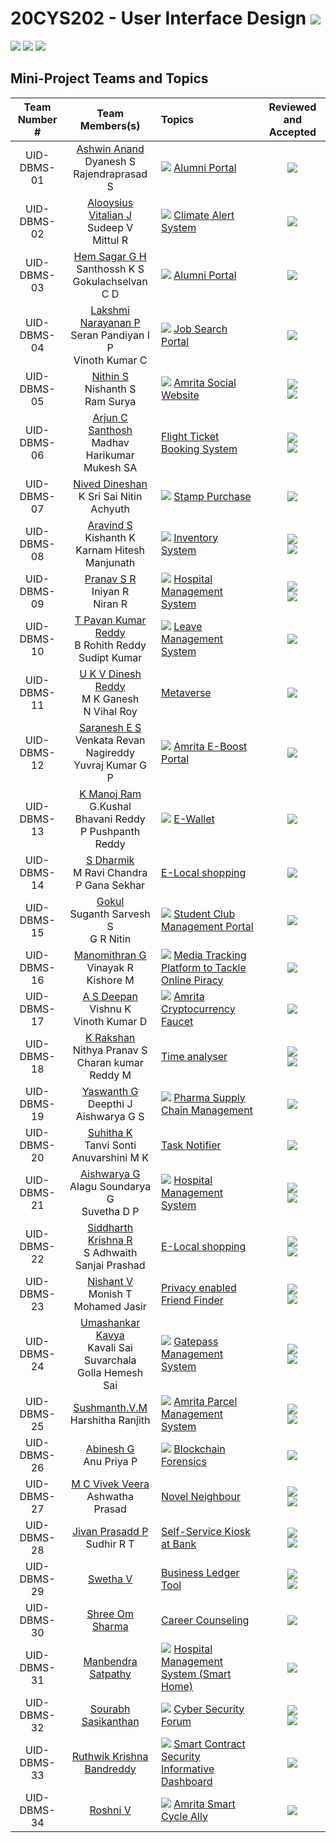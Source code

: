 # 20CYS202 - User Interface Design ![](https://img.shields.io/badge/-Completed-darkgreen)
![](https://img.shields.io/badge/Batch-21CYS-lightgreen) ![](https://img.shields.io/badge/UG-blue) ![](https://img.shields.io/badge/Subject-UID-blue)

## Mini-Project Teams and Topics

| Team Number # | Team Members(s) | Topics | Reviewed and Accepted | 
|:-------------:|:---------------:|:------|:-----------------------:|
| UID-DBMS-01 | [Ashwin Anand](https://ashuvwxyz.github.io/20CYS202-UID/Mini-Project) <br> Dyanesh S <br> Rajendraprasad S |  ![](https://img.shields.io/badge/Dept-blue) [Alumni Portal](Mini-Project/1) | ![](https://img.shields.io/badge/Completed-darkgreen) <br/>  | 
| UID-DBMS-02 | [Alooysius Vitalian J](https://vitalian2021.github.io/20CYS202-UID/Mini-Project) <br> Sudeep V <br> Mittul R | ![](https://img.shields.io/badge/BRIG-purple) [Climate Alert System](Mini-Project/2) | ![](https://img.shields.io/badge/Accepted-green) <br/>  |
| UID-DBMS-03 | [Hem Sagar G H](https://hemsagar11.github.io/20CYS202-UID/Mini-Project) <br> Santhossh K S <br> Gokulachselvan C D | ![](https://img.shields.io/badge/Dept-blue) [Alumni Portal](Mini-Project/3) | ![](https://img.shields.io/badge/Accepted-green) <br/>  |
| UID-DBMS-04 | [Lakshmi Narayanan P](https://lakshminarayan-p.github.io/20CYS202-UID/Mini-Project) <br> Seran Pandiyan I P <br> Vinoth Kumar C| ![](https://img.shields.io/badge/Dept-blue) [Job Search Portal](Mini-Project/4) | ![](https://img.shields.io/badge/Accepted-green) <br/>  |
| UID-DBMS-05 | [Nithin S](https://ronin7823.github.io/20CYS202-UID/Mini-Project) <br> Nishanth S <br> Ram Surya | ![](https://img.shields.io/badge/Univ-darkblue) [Amrita Social Website](Mini-Project/5) |  ![](https://img.shields.io/badge/Accepted-green) <br/>  ![](https://img.shields.io/badge/Major_Corrections-tomato) |
| UID-DBMS-06 | [Arjun C Santhosh](https://arjun013H.github.io/20CYS202-UID/Mini-Project) <br> Madhav Harikumar <br> Mukesh SA | [Flight Ticket Booking System](Mini-Project/6) | ![](https://img.shields.io/badge/Accepted-green) <br/>  ![](https://img.shields.io/badge/Major_Corrections-tomato) |
| UID-DBMS-07 | [Nived Dineshan](https://nivedd.github.io/20CYS202-UID/Mini-Project) <br> K Sri Sai Nitin <br> Achyuth | ![](https://img.shields.io/badge/BRIG-purple) [Stamp Purchase](Mini-Project/7) |  ![](https://img.shields.io/badge/Completed-darkgreen) <br/>   |
| UID-DBMS-08 | [Aravind S](https://aravind0347.github.io/20CYS202-UID/Mini-Project) <br> Kishanth K <br> Karnam Hitesh Manjunath | ![](https://img.shields.io/badge/BRIG-purple) [Inventory System](Mini-Project/8) | ![](https://img.shields.io/badge/Accepted-green) <br/>  ![](https://img.shields.io/badge/Major_Corrections-tomato) |
| UID-DBMS-09 | [Pranav S R](https://pranav10112003.github.io/20CYS202-UID/Mini-Project) <br> Iniyan R <br> Niran  R | ![](https://img.shields.io/badge/BRIG-purple) [Hospital Management System](Mini-Project/9) | ![](https://img.shields.io/badge/Accepted-green) <br/>  ![](https://img.shields.io/badge/Major_Corrections-tomato) |
| UID-DBMS-10 | [T Pavan Kumar Reddy](https://tpavankumarreddy.github.io/20CYS202-UID/Mini-Project) <br> B Rohith Reddy  <br> Sudipt Kumar | ![](https://img.shields.io/badge/BRIG-purple) [Leave Management System](Mini-Project/10) |  ![](https://img.shields.io/badge/Completed-darkgreen) <br/>  |
| UID-DBMS-11 | [U K V Dinesh Reddy](https://dineshredddy4512.github.io/20CYS202-UID/Mini-Project) <br> M K Ganesh <br> N Vihal Roy | [Metaverse](Mini-Project/11) | ![](https://img.shields.io/badge/Accepted-green)  |
| UID-DBMS-12 | [Saranesh E S](https://saranesh296.github.io/20CYS202-UID/Mini-Project) <br> Venkata Revan Nagireddy <br> Yuvraj Kumar G P | ![](https://img.shields.io/badge/Univ-darkblue) [Amrita E-Boost Portal](Mini-Project/12) | ![](https://img.shields.io/badge/Accepted-green) <br/> |
| UID-DBMS-13 | [K Manoj Ram](https://manojram8.github.io/20CYS202-UID/Mini-Project) <br> G.Kushal Bhavani Reddy <br> P Pushpanth Reddy | ![](https://img.shields.io/badge/Univ-darkblue) [E-Wallet](Mini-Project/13) | ![](https://img.shields.io/badge/Accepted-green) <br/> |
| UID-DBMS-14 | [S Dharmik](https://dharmik03scoob.github.io/20CYS202-UID/Mini-Project) <br> M Ravi Chandra <br> P Gana Sekhar| [E-Local shopping](Mini-Project/14) | ![](https://img.shields.io/badge/Accepted-green) |
| UID-DBMS-15 | [Gokul](https://gokul2003g.github.io/20CYS202-UID/Mini-Project) <br> Suganth Sarvesh S <br> G R Nitin | ![](https://img.shields.io/badge/Univ-darkblue) [Student Club Management Portal](Mini-Project/15) | ![](https://img.shields.io/badge/Accepted-green) |
| UID-DBMS-16 | [Manomithran G](https://0xaL4te.github.io/20CYS202-UID/Mini-Project) <br> Vinayak R <br> Kishore M | ![](https://img.shields.io/badge/BRIG-purple) [Media Tracking Platform to Tackle Online Piracy](Mini-Project/16)  |  ![](https://img.shields.io/badge/Accepted-green) <br/> |
| UID-DBMS-17 | [A S Deepan](https://infamousdegen.github.io/20CYS202-UID/Mini-Project) <br> Vishnu K <br> Vinoth Kumar D | ![](https://img.shields.io/badge/BRIG-purple) [Amrita Cryptocurrency Faucet](Mini-Project/17) | ![](https://img.shields.io/badge/Accepted-green) <br/> |
| UID-DBMS-18 | [K Rakshan](https://rakshan-k.github.io/20CYS202-UID/Mini-Project) <br> Nithya Pranav S <br> Charan kumar Reddy M | [Time analyser](Mini-Project/18) | ![](https://img.shields.io/badge/Accepted-green) <br/>  ![](https://img.shields.io/badge/Major_Corrections-tomato) |
| UID-DBMS-19 | [Yaswanth G](https://yaswanth-12.github.io/20CYS202-UID/Mini-Project) <br> Deepthi J <br> Aishwarya G S | ![](https://img.shields.io/badge/BRIG-purple) [Pharma Supply Chain Management](Mini-Project/19) | ![](https://img.shields.io/badge/Accepted-green) | 
| UID-DBMS-20 | [Suhitha K](https://ssuhitha.github.io/20CYS202-UID/Mini-Project) <br> Tanvi Sonti <br> Anuvarshini M K | [Task Notifier](Mini-Project/20) | ![](https://img.shields.io/badge/Accepted-green)  |
| UID-DBMS-21 | [Aishwarya G](https://aishwarya2004g.github.io/20CYS202-UID/Mini-Project) <br> Alagu Soundarya G <br> Suvetha D P | ![](https://img.shields.io/badge/BRIG-purple) [Hospital Management System](Mini-Project/21) | ![](https://img.shields.io/badge/Accepted-green) <br/>  ![](https://img.shields.io/badge/Minor_Corrections-purple) |
| UID-DBMS-22 | [Siddharth Krishna R](https://siddharthkrishna-r.github.io/20CYS202-UID/Mini-Project) <br> S Adhwaith <br> Sanjai Prashad | [E-Local shopping](Mini-Project/22) | ![](https://img.shields.io/badge/Accepted-green) <br/>  ![](https://img.shields.io/badge/Major_Corrections-tomato) |
| UID-DBMS-23 | [Nishant V](https://nishantv2.github.io/20CYS202-UID/Mini-Project) <br> Monish T <br> Mohamed Jasir | [Privacy enabled Friend Finder](Mini-Project/23) | ![](https://img.shields.io/badge/Accepted-green) <br/>  ![](https://img.shields.io/badge/Major_Corrections-tomato) |
| UID-DBMS-24 | [Umashankar Kavya](https://umashankarkavya.github.io/20CYS202-UID/Mini-Project) <br> Kavali Sai Suvarchala <br> Golla Hemesh Sai | ![](https://img.shields.io/badge/Univ-darkblue) [Gatepass Management System](Mini-Project/24) | ![](https://img.shields.io/badge/Accepted-green) <br/>  ![](https://img.shields.io/badge/Major_Corrections-tomato) |
| UID-DBMS-25 |  [Sushmanth.V.M](https://Sushmanthvm.github.io/20CYS202-UID/Mini-Project) <br> Harshitha Ranjith  | ![](https://img.shields.io/badge/Univ-darkblue) [Amrita Parcel Management System](Mini-Project/25) |  ![](https://img.shields.io/badge/Accepted-green) <br/>  ![](https://img.shields.io/badge/Minor_Corrections-purple) |
| UID-DBMS-26 | [Abinesh G](https://abi-008.github.io/20CYS202-UID/Mini-Project) <br> Anu Priya P | ![](https://img.shields.io/badge/BRIG-purple) [Blockchain Forensics](Mini-Project/26) | ![](https://img.shields.io/badge/Accepted-green) | 
| UID-DBMS-27 | [M C Vivek Veera](https://vivek-veera.github.io/20CYS202-UID/Mini-Project) <br> Ashwatha Prasad | [Novel Neighbour](Mini-Project/27) | ![](https://img.shields.io/badge/Accepted-green) <br/>  ![](https://img.shields.io/badge/Major_Corrections-tomato) |
| UID-DBMS-28 | [Jivan Prasadd P](https://jivanprasadd.github.io/20CYS202-UID/Mini-Project) <br> Sudhir R T | [Self-Service Kiosk at Bank](Mini-Project/28) | ![](https://img.shields.io/badge/Accepted-green) <br/>  ![](https://img.shields.io/badge/Major_Corrections-tomato) |
| UID-DBMS-29 | [Swetha V](https://swethav79.github.io/20CYS202-UID/Mini-Project) | [Business Ledger Tool](Mini-Project/29) | ![](https://img.shields.io/badge/Accepted-green) <br/>  ![](https://img.shields.io/badge/Major_Corrections-tomato) |
| UID-DBMS-30 | [Shree Om Sharma](https://shreeom03.github.io/20CYS202-UID/Mini-Project) | [Career Counseling](Mini-Project/30) | ![](https://img.shields.io/badge/Completed-darkgreen) <br/> |
| UID-DBMS-31 | [Manbendra Satpathy](https://manbendra2014.github.io/20CYS202-UID/Mini-Project) | ![](https://img.shields.io/badge/BRIG-purple) [Hospital Management System (Smart Home)](Mini-Project/31) |  ![](https://img.shields.io/badge/Completed-darkgreen) <br/> | 
| UID-DBMS-32 | [Sourabh Sasikanthan](https://CYS20212025.github.io/20CYS202-UID/Mini-Project) | ![](https://img.shields.io/badge/Dept-blue) [Cyber Security Forum](Mini-Project/32) | ![](https://img.shields.io/badge/Accepted-green) <br/>  ![](https://img.shields.io/badge/Major_Corrections-tomato) |
| UID-DBMS-33 | [Ruthwik Krishna Bandreddy](https://ruthwik2610.github.io/20CYS202-UID/Mini-Project) | ![](https://img.shields.io/badge/BRIG-purple) [Smart Contract Security Informative Dashboard](Mini-Project/33) |  ![](https://img.shields.io/badge/Completed-darkgreen) <br/>| 
| UID-DBMS-34 | [Roshni V](https://ceramapleheart.github.io/20CYS202-UID/Mini-Project) | ![](https://img.shields.io/badge/BRIG-purple) [Amrita Smart Cycle Ally](Mini-Project/34) | ![](https://img.shields.io/badge/Accepted-green) <br/> | 
